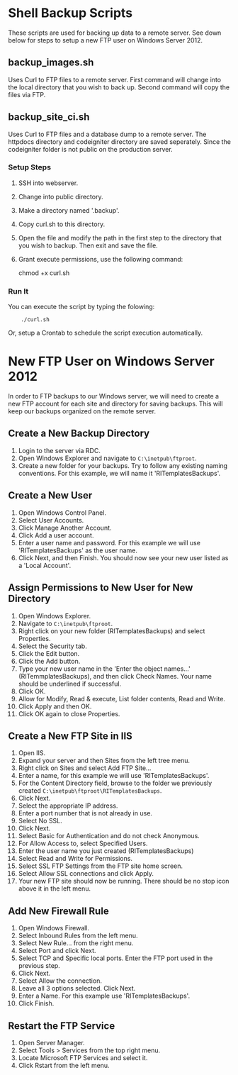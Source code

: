 # Shell Backup Scripts

These scripts are used for backing up data to a remote server. See down below for steps to setup a new FTP user on Windows Server 2012.

## backup_images.sh

Uses Curl to FTP files to a remote server. First command will change into the local directory that you wish to back up. Second command will copy the files via FTP.

## backup_site_ci.sh

Uses Curl to FTP files and a database dump to a remote server. The httpdocs directory and codeigniter directory are saved seperately. Since the codeigniter folder is not public on the production server.

### Setup Steps

1. SSH into webserver.
2. Change into public directory.
3. Make a directory named '.backup'.
4. Copy curl.sh to this directory.
5. Open the file and modify the path in the first step to the directory that you wish to backup. Then exit and save the file.
6. Grant execute permissions, use the following command:
    
    chmod +x curl.sh

### Run It

You can execute the script by typing the folowing:

        ./curl.sh

Or, setup a Crontab to schedule the script execution automatically.

# New FTP User on Windows Server 2012

In order to FTP backups to our Windows server, we will need to create a new FTP account for each site and directory for saving backups. This will keep our backups organized on the remote server.

## Create a New Backup Directory

1. Login to the server via RDC.
2. Open Windows Explorer and navigate to `C:\inetpub\ftproot`.
3. Create a new folder for your backups. Try to follow any existing naming conventions. For this example, we will name it 'RITemplatesBackups'.

## Create a New User

1. Open Windows Control Panel.
2. Select User Accounts.
3. Click Manage Another Account.
4. Click Add a user account.
5. Enter a user name and password. For this example we will use 'RITemplatesBackups' as the user name.
6. Click Next, and then Finish. You should now see your new user listed as a 'Local Account'.

## Assign Permissions to New User for New Directory

1. Open Windows Explorer.
2. Navigate to `C:\inetpub\ftproot`.
3. Right click on your new folder (RITemplatesBackups) and select Properties.
4. Select the Security tab.
5. Click the Edit button.
6. Click the Add button.
7. Type your new user name in the 'Enter the object names...' (RITemmplatesBackups), and then click Check Names. Your name should be underlined if successful.
8. Click OK.
9. Allow for Modify, Read & execute, List folder contents, Read and Write.
10. Click Apply and then OK.
11. Click OK again to close Properties.

## Create a New FTP Site in IIS

1. Open IIS.
2. Expand your server and then Sites from the left tree menu.
3. Right click on Sites and select Add FTP Site...
4. Enter a name, for this example we will use 'RITemplatesBackups'.
5. For the Content Directory field, browse to the folder we previously created `C:\inetpub\ftproot\RITemplatesBackups`.
6. Click Next.
7. Select the appropriate IP address.
8. Enter a port number that is not already in use.
9. Select No SSL.
10. Click Next.
11. Select Basic for Authentication and do not check Anonymous.
12. For Allow Access to, select Specified Users.
13. Enter the user name you just created (RITemplatesBackups)
14. Select Read and Write for Permissions.
15. Select SSL FTP Settings from the FTP site home screen.
16. Select Allow SSL connections and click Apply.
15. Your new FTP site should now be running. There should be no stop icon above it in the left menu.

## Add New Firewall Rule

1. Open Windows Firewall.
2. Select Inbound Rules from the left menu.
3. Select New Rule... from the right menu.
4. Select Port and click Next.
5. Select TCP and Specific local ports. Enter the FTP port used in the previous step.
6. Click Next.
7. Select Allow the connection.
8. Leave all 3 options selected. Click Next.
9. Enter a Name. For this example use 'RITemplatesBackups'.
10. Click Finish.

## Restart the FTP Service

1. Open Server Manager.
2. Select Tools > Services from the top right menu.
3. Locate Microsoft FTP Services and select it.
4. Click Rstart from the left menu.




















